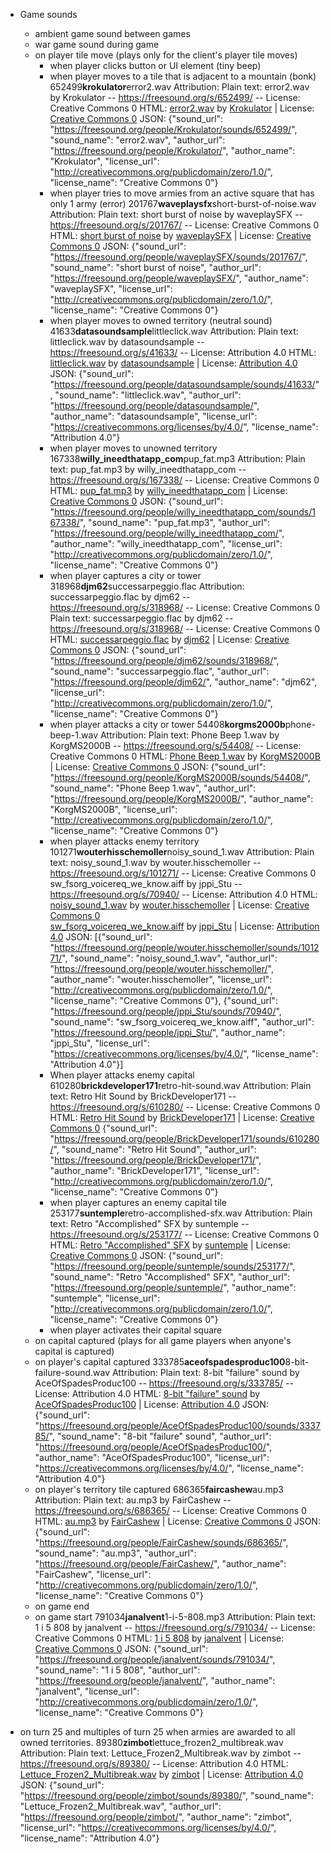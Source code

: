 - Game sounds

  - ambient game sound between games
  - war game sound during game
  - on player tile move (plays only for the client's player tile moves)
    - when player clicks button or UI element (tiny beep)
    - when player moves to a tile that is adjacent to a mountain (bonk)
      652499**krokulator**error2.wav
      Attribution:
      Plain text:
      error2.wav by Krokulator -- https://freesound.org/s/652499/ -- License: Creative Commons 0
      HTML:
      <a href="https://freesound.org/people/Krokulator/sounds/652499/">error2.wav</a> by <a href="https://freesound.org/people/Krokulator/">Krokulator</a> | License: <a href="http://creativecommons.org/publicdomain/zero/1.0/">Creative Commons 0</a>
      JSON:
      {"sound_url": "https://freesound.org/people/Krokulator/sounds/652499/", "sound_name": "error2.wav", "author_url": "https://freesound.org/people/Krokulator/", "author_name": "Krokulator", "license_url": "http://creativecommons.org/publicdomain/zero/1.0/", "license_name": "Creative Commons 0"}
    - when player tries to move armies from an active square that has only 1 army (error)
      201767**waveplaysfx**short-burst-of-noise.wav
      Attribution:
      Plain text:
      short burst of noise by waveplaySFX -- https://freesound.org/s/201767/ -- License: Creative Commons 0
      HTML:
      <a href="https://freesound.org/people/waveplaySFX/sounds/201767/">short burst of noise</a> by <a href="https://freesound.org/people/waveplaySFX/">waveplaySFX</a> | License: <a href="http://creativecommons.org/publicdomain/zero/1.0/">Creative Commons 0</a>
      JSON:
      {"sound_url": "https://freesound.org/people/waveplaySFX/sounds/201767/", "sound_name": "short burst of noise", "author_url": "https://freesound.org/people/waveplaySFX/", "author_name": "waveplaySFX", "license_url": "http://creativecommons.org/publicdomain/zero/1.0/", "license_name": "Creative Commons 0"}
    - when player moves to owned territory (neutral sound)
      41633**datasoundsample**littleclick.wav
      Attribution:
      Plain text:
      littleclick.wav by datasoundsample -- https://freesound.org/s/41633/ -- License: Attribution 4.0
      HTML:
      <a href="https://freesound.org/people/datasoundsample/sounds/41633/">littleclick.wav</a> by <a href="https://freesound.org/people/datasoundsample/">datasoundsample</a> | License: <a href="https://creativecommons.org/licenses/by/4.0/">Attribution 4.0</a>
      JSON:
      {"sound_url": "https://freesound.org/people/datasoundsample/sounds/41633/", "sound_name": "littleclick.wav", "author_url": "https://freesound.org/people/datasoundsample/", "author_name": "datasoundsample", "license_url": "https://creativecommons.org/licenses/by/4.0/", "license_name": "Attribution 4.0"}
    - when player moves to unowned territory
      167338**willy_ineedthatapp_com**pup_fat.mp3
      Attribution:
      Plain text:
      pup_fat.mp3 by willy_ineedthatapp_com -- https://freesound.org/s/167338/ -- License: Creative Commons 0
      HTML:
      <a href="https://freesound.org/people/willy_ineedthatapp_com/sounds/167338/">pup_fat.mp3</a> by <a href="https://freesound.org/people/willy_ineedthatapp_com/">willy_ineedthatapp_com</a> | License: <a href="http://creativecommons.org/publicdomain/zero/1.0/">Creative Commons 0</a>
      JSON:
      {"sound_url": "https://freesound.org/people/willy_ineedthatapp_com/sounds/167338/", "sound_name": "pup_fat.mp3", "author_url": "https://freesound.org/people/willy_ineedthatapp_com/", "author_name": "willy_ineedthatapp_com", "license_url": "http://creativecommons.org/publicdomain/zero/1.0/", "license_name": "Creative Commons 0"}
    - when player captures a city or tower
      318968**djm62**successarpeggio.flac
      Attribution:
      successarpeggio.flac by djm62 -- https://freesound.org/s/318968/ -- License: Creative Commons 0
      Plain text:
      successarpeggio.flac by djm62 -- https://freesound.org/s/318968/ -- License: Creative Commons 0
      HTML:
      <a href="https://freesound.org/people/djm62/sounds/318968/">successarpeggio.flac</a> by <a href="https://freesound.org/people/djm62/">djm62</a> | License: <a href="http://creativecommons.org/publicdomain/zero/1.0/">Creative Commons 0</a>
      JSON:
      {"sound_url": "https://freesound.org/people/djm62/sounds/318968/", "sound_name": "successarpeggio.flac", "author_url": "https://freesound.org/people/djm62/", "author_name": "djm62", "license_url": "http://creativecommons.org/publicdomain/zero/1.0/", "license_name": "Creative Commons 0"}
    - when player attacks a city or tower
      54408**korgms2000b**phone-beep-1.wav
      Attribution:
      Plain text:
      Phone Beep 1.wav by KorgMS2000B -- https://freesound.org/s/54408/ -- License: Creative Commons 0
      HTML:
      <a href="https://freesound.org/people/KorgMS2000B/sounds/54408/">Phone Beep 1.wav</a> by <a href="https://freesound.org/people/KorgMS2000B/">KorgMS2000B</a> | License: <a href="http://creativecommons.org/publicdomain/zero/1.0/">Creative Commons 0</a>
      JSON:
      {"sound_url": "https://freesound.org/people/KorgMS2000B/sounds/54408/", "sound_name": "Phone Beep 1.wav", "author_url": "https://freesound.org/people/KorgMS2000B/", "author_name": "KorgMS2000B", "license_url": "http://creativecommons.org/publicdomain/zero/1.0/", "license_name": "Creative Commons 0"}
    - when player attacks enemy territory
      101271**wouterhisschemoller**noisy_sound_1.wav
      Attribution:
      Plain text:
      noisy_sound_1.wav by wouter.hisschemoller -- https://freesound.org/s/101271/ -- License: Creative Commons 0
      sw_fsorg_voicereq_we_know.aiff by jppi_Stu -- https://freesound.org/s/70940/ -- License: Attribution 4.0
      HTML:
      <a href="https://freesound.org/people/wouter.hisschemoller/sounds/101271/">noisy_sound_1.wav</a> by <a href="https://freesound.org/people/wouter.hisschemoller/">wouter.hisschemoller</a> | License: <a href="http://creativecommons.org/publicdomain/zero/1.0/">Creative Commons 0</a><br>
      <a href="https://freesound.org/people/jppi_Stu/sounds/70940/">sw_fsorg_voicereq_we_know.aiff</a> by <a href="https://freesound.org/people/jppi_Stu/">jppi_Stu</a> | License: <a href="https://creativecommons.org/licenses/by/4.0/">Attribution 4.0</a>
      JSON:
      [{"sound_url": "https://freesound.org/people/wouter.hisschemoller/sounds/101271/", "sound_name": "noisy_sound_1.wav", "author_url": "https://freesound.org/people/wouter.hisschemoller/", "author_name": "wouter.hisschemoller", "license_url": "http://creativecommons.org/publicdomain/zero/1.0/", "license_name": "Creative Commons 0"}, {"sound_url": "https://freesound.org/people/jppi_Stu/sounds/70940/", "sound_name": "sw_fsorg_voicereq_we_know.aiff", "author_url": "https://freesound.org/people/jppi_Stu/", "author_name": "jppi_Stu", "license_url": "https://creativecommons.org/licenses/by/4.0/", "license_name": "Attribution 4.0"}]
    - When player attacks enemy capital
      610280**brickdeveloper171**retro-hit-sound.wav
      Attribution:
      Plain text:
      Retro Hit Sound by BrickDeveloper171 -- https://freesound.org/s/610280/ -- License: Creative Commons 0
      HTML:
      <a href="https://freesound.org/people/BrickDeveloper171/sounds/610280/">Retro Hit Sound</a> by <a href="https://freesound.org/people/BrickDeveloper171/">BrickDeveloper171</a> | License: <a href="http://creativecommons.org/publicdomain/zero/1.0/">Creative Commons 0</a>
      {"sound_url": "https://freesound.org/people/BrickDeveloper171/sounds/610280/", "sound_name": "Retro Hit Sound", "author_url": "https://freesound.org/people/BrickDeveloper171/", "author_name": "BrickDeveloper171", "license_url": "http://creativecommons.org/publicdomain/zero/1.0/", "license_name": "Creative Commons 0"}
    - when player captures an enemy capital tile
      253177**suntemple**retro-accomplished-sfx.wav
      Attribution:
      Plain text:
      Retro "Accomplished" SFX by suntemple -- https://freesound.org/s/253177/ -- License: Creative Commons 0
      HTML:
      <a href="https://freesound.org/people/suntemple/sounds/253177/">Retro "Accomplished" SFX</a> by <a href="https://freesound.org/people/suntemple/">suntemple</a> | License: <a href="http://creativecommons.org/publicdomain/zero/1.0/">Creative Commons 0</a>
      JSON:
      {"sound_url": "https://freesound.org/people/suntemple/sounds/253177/", "sound_name": "Retro \"Accomplished\" SFX", "author_url": "https://freesound.org/people/suntemple/", "author_name": "suntemple", "license_url": "http://creativecommons.org/publicdomain/zero/1.0/", "license_name": "Creative Commons 0"}
    - when player activates their capital square
  - on capital captured (plays for all game players when anyone's capital is captured)
  - on player's capital captured
    333785**aceofspadesproduc100**8-bit-failure-sound.wav
    Attribution:
    Plain text:
    8-bit "failure" sound by AceOfSpadesProduc100 -- https://freesound.org/s/333785/ -- License: Attribution 4.0
    HTML:
    <a href="https://freesound.org/people/AceOfSpadesProduc100/sounds/333785/">8-bit "failure" sound</a> by <a href="https://freesound.org/people/AceOfSpadesProduc100/">AceOfSpadesProduc100</a> | License: <a href="https://creativecommons.org/licenses/by/4.0/">Attribution 4.0</a>
    JSON:
    {"sound_url": "https://freesound.org/people/AceOfSpadesProduc100/sounds/333785/", "sound_name": "8-bit \"failure\" sound", "author_url": "https://freesound.org/people/AceOfSpadesProduc100/", "author_name": "AceOfSpadesProduc100", "license_url": "https://creativecommons.org/licenses/by/4.0/", "license_name": "Attribution 4.0"}
  - on player's territory tile captured
    686365**faircashew**au.mp3
    Attribution:
    Plain text:
    au.mp3 by FairCashew -- https://freesound.org/s/686365/ -- License: Creative Commons 0
    HTML:
    <a href="https://freesound.org/people/FairCashew/sounds/686365/">au.mp3</a> by <a href="https://freesound.org/people/FairCashew/">FairCashew</a> | License: <a href="http://creativecommons.org/publicdomain/zero/1.0/">Creative Commons 0</a>
    JSON:
    {"sound_url": "https://freesound.org/people/FairCashew/sounds/686365/", "sound_name": "au.mp3", "author_url": "https://freesound.org/people/FairCashew/", "author_name": "FairCashew", "license_url": "http://creativecommons.org/publicdomain/zero/1.0/", "license_name": "Creative Commons 0"}
  - on game end
  - on game start
    791034**janalvent**1-i-5-808.mp3
    Attribution:
    Plain text:
    1 i 5 808 by janalvent -- https://freesound.org/s/791034/ -- License: Creative Commons 0
    HTML:
    <a href="https://freesound.org/people/janalvent/sounds/791034/">1 i 5 808</a> by <a href="https://freesound.org/people/janalvent/">janalvent</a> | License: <a href="http://creativecommons.org/publicdomain/zero/1.0/">Creative Commons 0</a>
    JSON:
    {"sound_url": "https://freesound.org/people/janalvent/sounds/791034/", "sound_name": "1 i 5 808", "author_url": "https://freesound.org/people/janalvent/", "author_name": "janalvent", "license_url": "http://creativecommons.org/publicdomain/zero/1.0/", "license_name": "Creative Commons 0"}

- on turn 25 and multiples of turn 25 when armies are awarded to all owned territories.
  89380**zimbot**lettuce_frozen2_multibreak.wav
  Attribution:
  Plain text:
  Lettuce_Frozen2_Multibreak.wav by zimbot -- https://freesound.org/s/89380/ -- License: Attribution 4.0
  HTML:
  <a href="https://freesound.org/people/zimbot/sounds/89380/">Lettuce_Frozen2_Multibreak.wav</a> by <a href="https://freesound.org/people/zimbot/">zimbot</a> | License: <a href="https://creativecommons.org/licenses/by/4.0/">Attribution 4.0</a>
  JSON:
  {"sound_url": "https://freesound.org/people/zimbot/sounds/89380/", "sound_name": "Lettuce_Frozen2_Multibreak.wav", "author_url": "https://freesound.org/people/zimbot/", "author_name": "zimbot", "license_url": "https://creativecommons.org/licenses/by/4.0/", "license_name": "Attribution 4.0"}
